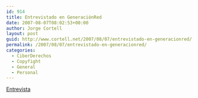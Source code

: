 ```yaml
---
id: 914
title: Entrevistado en GeneraciónRed
date: 2007-08-07T08:02:53+00:00
author: Jorge Cortell
layout: post
guid: http://www.cortell.net/2007/08/07/entrevistado-en-generacionred/
permalink: /2007/08/07/entrevistado-en-generacionred/
categories:
  - CiberDerechos
  - Copyfight
  - General
  - Personal
---
```

<a target="_blank" title="Entrevista en Generación Red" href="http://www.generacionred.net/2007/08/06/jorge-cortell-la-propiedad-es-un-concepto-que-en-si-mismo-deberia-ser-revisado/">Entrevista</a>